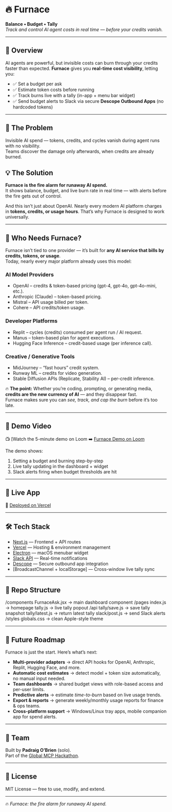 # 🔥 Furnace

**Balance • Budget • Tally**  
*Track and control AI agent costs in real time — before your credits vanish.*

---

## 📖 Overview

AI agents are powerful, but invisible costs can burn through your credits faster than expected. **Furnace** gives you **real-time cost visibility**, letting you:

- ✅ Set a budget per ask  
- ✅ Estimate token costs before running  
- ✅ Track burns live with a tally (in-app + menu bar widget)  
- ✅ Send budget alerts to Slack via secure **Descope Outbound Apps** (no hardcoded tokens)

---

## 🚨 The Problem
Invisible AI spend — tokens, credits, and cycles vanish during agent runs with no visibility.  
Teams discover the damage only afterwards, when credits are already burned.

## 💡 The Solution
**Furnace is the fire alarm for runaway AI spend.**  
It shows balance, budget, and live burn rate in real time — with alerts before the fire gets out of control.  

And this isn’t just about OpenAI. Nearly every modern AI platform charges in **tokens, credits, or usage hours**. That’s why Furnace is designed to work universally.

---

## 🔑 Who Needs Furnace?
Furnace isn’t tied to one provider — it’s built for **any AI service that bills by credits, tokens, or usage**.  
Today, nearly every major platform already uses this model:

### **AI Model Providers**
- OpenAI – credits & token-based pricing (gpt-4, gpt-4o, gpt-4o-mini, etc.).  
- Anthropic (Claude) – token-based pricing.  
- Mistral – API usage billed per token.  
- Cohere – API credits/token usage.  

### **Developer Platforms**
- Replit – cycles (credits) consumed per agent run / AI request.  
- Manus – token-based plan for agent executions.  
- Hugging Face Inference – credit-based usage (per inference call).  

### **Creative / Generative Tools**
- MidJourney – “fast hours” credit system.  
- Runway ML – credits for video generation.  
- Stable Diffusion APIs (Replicate, Stability AI) – per-credit inference.  

🔥 **The point:** Whether you’re coding, prompting, or generating media, **credits are the new currency of AI** — and they disappear fast.  
Furnace makes sure you can *see, track, and cap the burn* before it’s too late.

---

## 🎥 Demo Video

📺 [Watch the 5-minute demo on Loom 
➡️ [Furnace Demo on Loom](https://www.loom.com/share/674cc347d0fd4813a63155fdf4792a9a)

The demo shows:  
1. Setting a budget and burning step-by-step  
2. Live tally updating in the dashboard + widget  
3. Slack alerts firing when budget thresholds are hit  

---

## 🚀 Live App

🔗 [Deployed on Vercel](https://furnace-one.vercel.app)

---

## 🛠️ Tech Stack

- [Next.js](https://nextjs.org/) — Frontend + API routes  
- [Vercel](https://vercel.com/) — Hosting & environment management  
- [Electron](https://www.electronjs.org/) — macOS menubar widget  
- [Slack API](https://api.slack.com/) — Real-time notifications  
- [Descope](https://www.descope.com/) — Secure outbound app integration  
- [BroadcastChannel + localStorage] — Cross-window live tally sync  

---

## 📂 Repo Structure
/components
FurnaceAsk.jsx      → main dashboard component
/pages
index.js            → homepage
tally.js            → live tally popout
/api
tally/save.js     → save tally snapshot
tally/latest.js   → return latest tally
slack/post.js     → send Slack alerts
/styles
globals.css         → clean Apple-style theme

---

## 🔮 Future Roadmap

Furnace is just the start. Here’s what’s next:

- **Multi-provider adapters** → direct API hooks for OpenAI, Anthropic, Replit, Hugging Face, and more.  
- **Automatic cost estimates** → detect model + token size automatically, no manual input needed.  
- **Team dashboards** → shared budget views with role-based access and per-user limits.  
- **Predictive alerts** → estimate *time-to-burn* based on live usage trends.  
- **Export & reports** → generate weekly/monthly usage reports for finance & ops teams.  
- **Cross-platform support** → Windows/Linux tray apps, mobile companion app for spend alerts.  

---

## 👥 Team

Built by **Padraig O’Brien** (solo).  
Part of the [Global MCP Hackathon](https://www.descope.com/sign-up-global-mcp-hackathon).

---

## 📜 License

MIT License — free to use, modify, and extend.  

---

🔥 *Furnace: the fire alarm for runaway AI spend.*